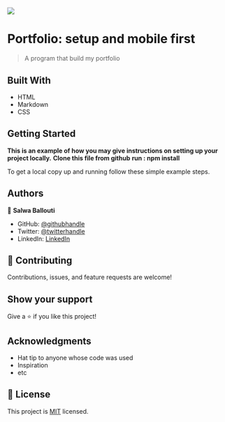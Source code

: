 # ![](https://img.shields.io/badge/Microverse-blueviolet)

# Portfolio: setup and mobile first

> A program that build my portfolio

## Built With

- HTML
- Markdown
- CSS

## Getting Started

**This is an example of how you may give instructions on setting up your project locally.**
**Clone this file  from github**
**run : npm install**

To get a local copy up and running follow these simple example steps.

## Authors

👤 **Salwa Ballouti**

- GitHub: [@githubhandle](https://github.com/githubhandle)
- Twitter: [@twitterhandle](https://twitter.com/twitterhandle)
- LinkedIn: [LinkedIn](https://linkedin.com/in/linkedinhandle)

## 🤝 Contributing

Contributions, issues, and feature requests are welcome!

## Show your support

Give a ⭐️ if you like this project!

## Acknowledgments

- Hat tip to anyone whose code was used
- Inspiration
- etc

## 📝 License

This project is [MIT](./LICENSE) licensed.
